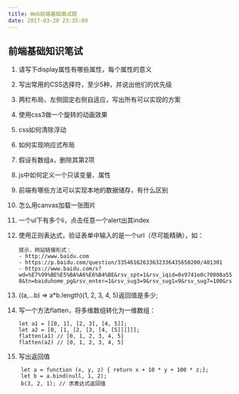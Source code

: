 ```yaml
---
title: Web前端基础面试题 
date: 2017-03-20 23:35:09
---
```


## 前端基础知识笔试

1. 请写下display属性有哪些属性，每个属性的意义
2. 写出常用的CSS选择符，至少5种，并说出他们的优先级
3. 两栏布局，左侧固定右侧自适应，写出所有可以实现的方案
4. 使用css3做一个旋转的动画效果
5. css如何清除浮动
6. 如何实现响应式布局
7. 假设有数组a，删除其第2项
8. js中如何定义一个只读变量、属性
9. 前端有哪些方法可以实现本地的数据储存，有什么区别
10. 怎么用canvas加载一张图片
11. 一个ul下有多个li，点击任意一个alert出其index
12. 使用正则表达式，验证表单中输入的是一个url（尽可能精确），如：
	
	```
	提示，网站链接形式：
	- http://www.baidu.com
	- https://p.baidu.com/question/33546162633632336435650200/401301
	- https://www.baidu.com/s?wd=%E7%99%BE%E5%BA%A6%E6%B4%BE&rsv_spt=1&rsv_iqid=0x9741e0c70008a553&issp=1&f=8&rsv_bp=0&rsv_idx=2&ie=utf-8&tn=baiduhome_pg&rsv_enter=1&rsv_sug3=9&rsv_sug1=9&rsv_sug7=100&rsv_sug2=0&inputT=1629&rsv_sug4=1630&rsv_sug=1
	```
13.  ((a,...b) => a*b.length)(1, 2, 3, 4, 5)返回值是多少;
14. 写一个方法flatten，将多维数组转化为一维数组：

	```
	let a1 = [[0, 1], [2, 3], [4, 5]];
	let a2 = [0, [1, [2, [3, [4, [5]]]]]];
	flatten(a1) // [0, 1, 2, 3, 4, 5]
	flatten(a2) // [0, 1, 2, 3, 4, 5]

	```

15. 写出返回值
```
	let a = function (x, y, z) { return x + 10 * y + 100 * z;};
	let b = a.bind(null, 1, 2);
	b(3, 2, 1); // 求表达式返回值
```
